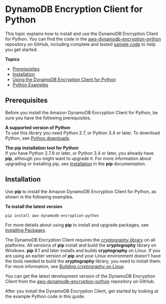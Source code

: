 # DynamoDB Encryption Client for Python<a name="python"></a>

This topic explains how to install and use the DynamoDB Encryption Client for Python\. You can find the code in the [aws\-dynamodb\-encryption\-python](https://github.com/awslabs/aws-dynamodb-encryption-python/) repository on GitHub, including complete and tested [sample code](https://github.com/awslabs/aws-dynamodb-encryption-python/tree/master/examples/src) to help you get started\.

**Topics**
+ [Prerequisites](#python-prerequisites)
+ [Installation](#python-installation)
+ [Using the DynamoDB Encryption Client for Python](python-using.md)
+ [Python Examples](python-examples.md)

## Prerequisites<a name="python-prerequisites"></a>

Before you install the Amazon DynamoDB Encryption Client for Python, be sure you have the following prerequisites\.

**A supported version of Python**  
To use this library you need Python 2\.7, or Python 3\.4 or later\. To download Python, see [Python downloads](https://www.python.org/downloads/)\.

**The pip installation tool for Python**  
If you have Python 2\.7\.9 or later, or Python 3\.4 or later, you already have **pip**, although you might want to upgrade it\. For more information about upgrading or installing pip, see [Installation](https://pip.pypa.io/en/latest/installing/) in the **pip** documentation\.

## Installation<a name="python-installation"></a>

Use **pip** to install the Amazon DynamoDB Encryption Client for Python, as shown in the following examples\.

**To install the latest version**  

```
pip install aws-dynamodb-encryption-python
```

For more details about using **pip** to install and upgrade packages, see [Installing Packages](https://packaging.python.org/tutorials/installing-packages/)\.

The DynamoDB Encryption Client requires the [cryptography library](https://cryptography.io/en/latest/) on all platforms\. All versions of **pip** install and build the **cryptography** library on Windows\. **pip** 8\.1 and later installs and builds **cryptography** on Linux\. If you are using an earlier version of **pip** and your Linux environment doesn't have the tools needed to build the **cryptography** library, you need to install them\. For more information, see [Building cryptography on Linux](https://cryptography.io/en/latest/installation/#building-cryptography-on-linux)\.

You can get the latest development version of the DynamoDB Encryption Client from the [aws\-dynamodb\-encryption\-python](https://github.com/awslabs/aws-dynamodb-encryption-python/) repository on GitHub\.

After you install the DynamoDB Encryption Client, get started by looking at the example Python code in this guide\.